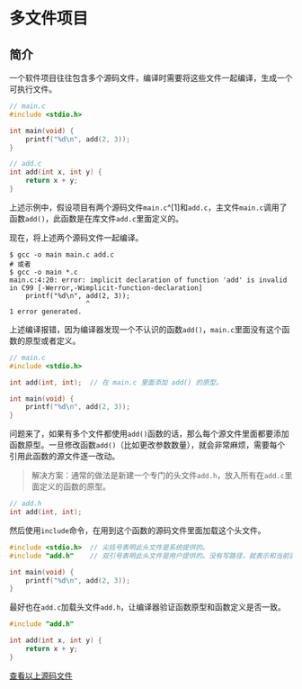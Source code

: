 # 多文件项目

## 简介
一个软件项目往往包含多个源码文件，编译时需要将这些文件一起编译，生成一个可执行文件。

```c
// main.c
#include <stdio.h>

int main(void) {
    printf("%d\n", add(2, 3));
}
```
```c
// add.c
int add(int x, int y) {
    return x + y;
}
```
上述示例中，假设项目有两个源码文件`main.c`^[1]和`add.c`，主文件`main.c`调用了函数`add()`，此函数是在库文件`add.c`里面定义的。

[^1]: `main.c`是主文件，包含了`main()`函数的项目入口文件，里面会引用库文件定义的各种文件。

现在，将上述两个源码文件一起编译。
```shell
$ gcc -o main main.c add.c
# 或者
$ gcc -o main *.c
main.c:4:20: error: implicit declaration of function 'add' is invalid in C99 [-Werror,-Wimplicit-function-declaration]
    printf("%d\n", add(2, 3));
                   ^
1 error generated.
```
上述编译报错，因为编译器发现一个不认识的函数`add()`，`main.c`里面没有这个函数的原型或者定义。


```c
// main.c
#include <stdio.h>

int add(int, int);  // 在 main.c 里面添加 add() 的原型。

int main(void) {
    printf("%d\n", add(2, 3));
}
```

问题来了，如果有多个文件都使用`add()`函数的话，那么每个源文件里面都要添加函数原型。一旦修改函数`add()`（比如更改参数数量），就会非常麻烦，需要每个引用此函数的源文件逐一改动。

> 解决方案：通常的做法是新建一个专门的头文件`add.h`，放入所有在`add.c`里面定义的函数的原型。
```c
// add.h
int add(int, int);
```
然后使用`include`命令，在用到这个函数的源码文件里面加载这个头文件。
```c
#include <stdio.h>  // 尖括号表明此头文件是系统提供的。
#include "add.h"    // 双引号表明此头文件是用户提供的。没有写路径，就表示和当前源码文件在同一个目录。

int main(void) {
    printf("%d\n", add(2, 3));
}
```

最好也在`add.c`加载头文件`add.h`，让编译器验证函数原型和函数定义是否一致。
```c
#include "add.h"

int add(int x, int y) {
    return x + y;
}
```
[查看以上源码文件](src/multifile)